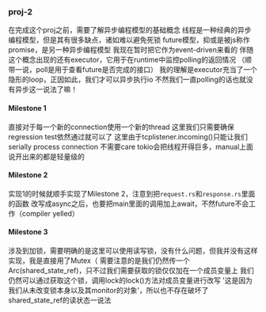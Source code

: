 ### proj-2
在完成这个proj之前，需要了解异步编程模型的基础概念
线程是一种经典的异步编程模型，但是其有很多缺点，诸如难以避免死锁
future模型，抑或是被js称作promise，是另一种异步编程模型
我现在暂时把它作为event-driven来看的
伴随这个概念出现的还有executor，它用于在runtime中监控polling的返回情况
（顺带一说，poll是用于查看future是否完成的接口）
我的理解是executor充当了一个隐形的loop，正因如此，我们才可以异步执行io
不然我们一直polling的话也就没有异步这一说法了嘛！
#### Milestone 1
直接对于每一个新的connection使用一个新的thread
这里我们只需要确保regression test依然通过就可以了
这里由于tcplistener.incoming()只能让我们serially process connection
不需要care tokio会把线程开得巨多，manual上面说开出来的都是轻量级的
#### Milestone 2
实现1的时候就顺手实现了Milestone 2，注意到把`request.rs`和`response.rs`里面的函数
改写成async之后，也要把main里面的调用加上await，不然future不会工作（compiler yelled）
#### Milestone 3
涉及到加锁，需要明确的是这里可以使用读写锁，没有什么问题，但我并没有这样实现，我是直接用了Mutex（
需要注意的是我们仍然传一个Arc(shared_state_ref)，只不过我们需要获取的锁仅仅加在一个成员变量上
我们仍然可以通过获取这个锁，调用lock的lock()方法对成员变量进行改写
'这是因为我们从未改变锁本身以及其monitor的对象'，所以也不存在破坏了shared_state_ref的读状态一说法